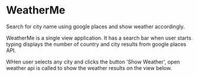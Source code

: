 # WeatherMe
Search for city name using google places and show weather accordingly.


WeatherMe is a single view application. It has a search bar when user starts typing displays the number of country and city results from google places API. 

WHen user selects any city and clicks the button 'Show Weather', open weather api is called to show the weather results on the view below.
